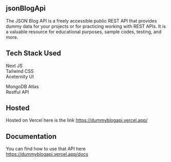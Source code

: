 ## jsonBlogApi


The JSON Blog API is a freely accessible public REST API that provides dummy data for your projects or for practicing working with REST APIs. It is a valuable resource for educational purposes, sample codes, testing, and more.
## Tech Stack Used 

Next JS    
Tailwind CSS   
Aceternity UI

MongoDB Atlas  
Restful API   
## Hosted
Hosted on Vercel here is the link
https://dummyblogapi.vercel.app/

## Documentation

You can find how to use that API here
https://dummyblogapi.vercel.app/docs






